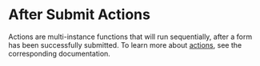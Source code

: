 # After Submit Actions

Actions are multi-instance functions that will run sequentially, after a form has been successfully submitted. To learn more about [actions](./form-area#after-submit-actions), see the corresponding documentation.

<!--@include: ./_partials/action-airtable.md-->
<!--@include: ./_partials/action-alter.md-->
<!--@include: ./_partials/action-download.md-->
<!--@include: ./_partials/action-email.md-->
<!--@include: ./_partials/action-message.md-->
<!--@include: ./_partials/action-redirect.md-->
<!--@include: ./_partials/action-validate.md-->
<!--@include: ./_partials/action-save-csv.md-->
<!--@include: ./_partials/action-save-database.md-->
<!--@include: ./_partials/action-save-google-sheet.md-->

